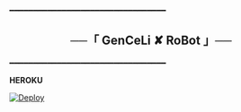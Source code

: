 ━━━━━━━━━━━━━━━━━━━━━━━━━━━━━━━━━

<h2 align="center">
    ──「 GenCeLi ✘ RoBot 」──
</h2>

━━━━━━━━━━━━━━━━━━━━━━━━━━━━━━━━━

<b>HEROKU</b>

[![Deploy](https://www.herokucdn.com/deploy/button.svg)](https://heroku.com/deploy?template=https://github.com/ElikoAndMee/GunayRoBot)
